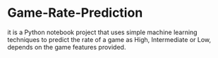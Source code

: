 # Game-Rate-Prediction
it is a Python notebook project that uses simple machine learning techniques to predict the rate of a game as High, Intermediate or Low, depends on the game features provided.
